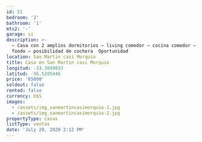 ```yaml
---
id: 51
bedroom: '2'
bathroom: '1'
mts2: '-'
garage: si
description: >-
  – Casa con 2 amplios dormitorios – living comedor – cocina comedor – baño –
  fondo – posibilidad de cochera  Oportunidad
location: San Martin casi Morquio
title: Casa en San Martin casi Morquio
longitud: -33.3849033
latitud: -56.5205446
price: '65000'
soldout: false
rented: false
currency: U$S
images:
  - /assets/img_sanmartincasimorquio-1.jpg
  - /assets/img_sanmartincasimorquio-2.jpg
propertyType: casas
listType: ventas
date: 'July 29, 2020 2:12 PM'
---
```


